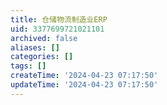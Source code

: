 ```yaml
---
title: 仓储物流制造业ERP
uid: 3377699721021101
archived: false
aliases: []
categories: []
tags: []
createTime: '2024-04-23 07:17:50'
updateTime: '2024-04-23 07:17:50'
---
```


